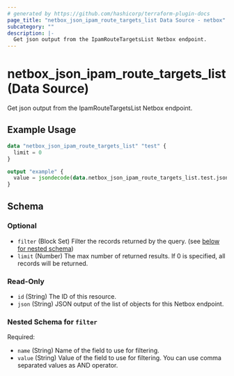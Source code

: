 ```yaml
---
# generated by https://github.com/hashicorp/terraform-plugin-docs
page_title: "netbox_json_ipam_route_targets_list Data Source - netbox"
subcategory: ""
description: |-
  Get json output from the IpamRouteTargetsList Netbox endpoint.
---
```


# netbox_json_ipam_route_targets_list (Data Source)

Get json output from the IpamRouteTargetsList Netbox endpoint.

## Example Usage

```terraform
data "netbox_json_ipam_route_targets_list" "test" {
  limit = 0
}

output "example" {
  value = jsondecode(data.netbox_json_ipam_route_targets_list.test.json)
}
```

<!-- schema generated by tfplugindocs -->
## Schema

### Optional

- `filter` (Block Set) Filter the records returned by the query. (see [below for nested schema](#nestedblock--filter))
- `limit` (Number) The max number of returned results. If 0 is specified, all records will be returned.

### Read-Only

- `id` (String) The ID of this resource.
- `json` (String) JSON output of the list of objects for this Netbox endpoint.

<a id="nestedblock--filter"></a>
### Nested Schema for `filter`

Required:

- `name` (String) Name of the field to use for filtering.
- `value` (String) Value of the field to use for filtering. You can use comma separated values as AND operator.
